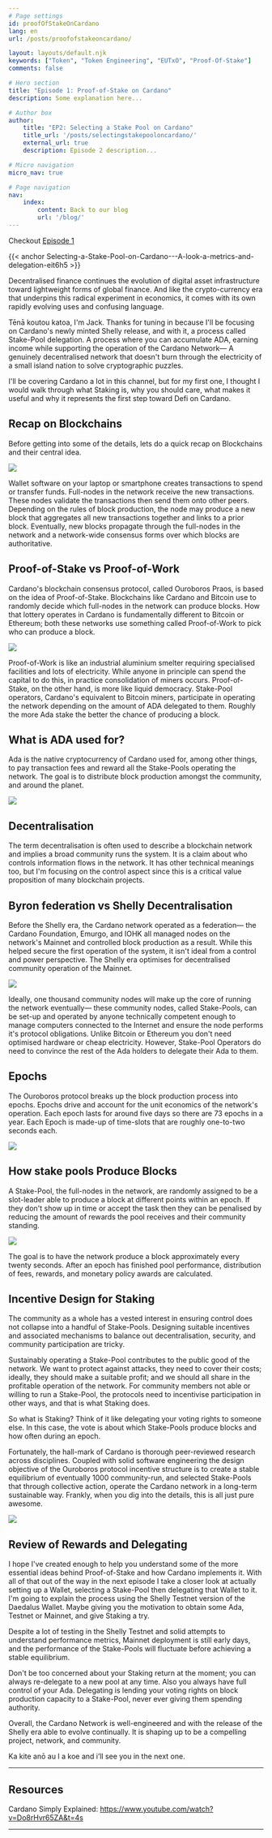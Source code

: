 ```yaml
---
# Page settings
id: proofOfStakeOnCardano
lang: en
url: /posts/proofofstakeoncardano/

layout: layouts/default.njk
keywords: ["Token", "Token Engineering", "EUTxO", "Proof-Of-Stake"]
comments: false

# Hero section
title: "Episode 1: Proof-of-Stake on Cardano"
description: Some explanation here...

# Author box
author:
    title: "EP2: Selecting a Stake Pool on Cardano"
    title_url: '/posts/selectingstakepooloncardano/'
    external_url: true
    description: Episode 2 description...

# Micro navigation
micro_nav: true

# Page navigation
nav:
    index:
        content: Back to our blog
        url: '/blog/'
---
```

Checkout [Episode 1]( https://www.youtube.com/watch?v=jqQe0Vk7GGc&t)

{{< anchor Selecting-a-Stake-Pool-on-Cardano---A-look-a-metrics-and-delegation-eit6h5 >}}

Decentralised finance continues the evolution of digital asset infrastructure toward lightweight forms of global finance. And like the crypto-currency era that underpins this radical experiment in economics, it comes with its own rapidly evolving uses and confusing language.

Tēnā koutou katoa, I'm Jack. Thanks for tuning in because I'll be focusing on Cardano's newly minted Shelly release, and with it, a process called Stake-Pool delegation. A process where you can accumulate ADA, earning income while supporting the operation of the Cardano Network— A genuinely decentralised network that doesn't burn through the electricity of a small island nation to solve cryptographic puzzles.

I'll be covering Cardano a lot in this channel, but for my first one, I thought I would walk through what Staking is, why you should care, what makes it useful and why it represents the first step toward Defi on Cardano.

## Recap on Blockchains

Before getting into some of the details, lets do a quick recap on Blockchains and their central idea.

![](src/assets/images/gif/ep1/laptop_and_phone_2.gif)

Wallet software on your laptop or smartphone creates transactions to spend or transfer funds. Full-nodes in the network receive the new transactions. These nodes validate the transactions then send them onto other peers. Depending on the rules of block production, the node may produce a new block that aggregates all new transactions together and links to a prior block. Eventually, new blocks propagate through the full-nodes in the network and a network-wide consensus forms over which blocks are authoritative. 

## Proof-of-Stake vs Proof-of-Work

Cardano's blockchain consensus protocol, called Ouroboros Praos, is based on the idea of Proof-of-Stake. Blockchains like Cardano and Bitcoin use to randomly decide which full-nodes in the network can produce blocks. How that lottery operates in Cardano is fundamentally different to Bitcoin or Ethereum; both these networks use something called Proof-of-Work to pick who can produce a block.

![](/assets/gif/ep1/factory_3.gif)

Proof-of-Work is like an industrial aluminium smelter requiring specialised facilities and lots of electricity. While anyone in principle can spend the capital to do this, in practice consolidation of miners occurs. Proof-of-Stake, on the other hand, is more like liquid democracy. Stake-Pool operators, Cardano's equivalent to Bitcoin miners, participate in operating the network depending on the amount of ADA delegated to them. Roughly the more Ada stake the better the chance of producing a block. 

## What is ADA used for?

Ada is the native cryptocurrency of Cardano used for, among other things, to pay transaction fees and reward all the Stake-Pools operating the network. The goal is to distribute block production amongst the community, and around the planet. 

![](/assets/gif/ep1/Coins.gif)

## Decentralisation

The term decentralisation is often used to describe a blockchain network and implies a broad community runs the system. It is a claim about who controls information flows in the network. It has other technical meanings too, but I'm focusing on the control aspect since this is a critical value proposition of many blockchain projects.

## Byron federation vs Shelly Decentralisation

Before the Shelly era, the Cardano network operated as a federation— the Cardano Foundation, Emurgo, and IOHK all managed nodes on the network's Mainnet and controlled block production as a result. While this helped secure the first operation of the system, it isn't ideal from a control and power perspective. The Shelly era optimises for decentralised community operation of the Mainnet.

![](/assets/gif/ep1/cardano_federation.gif)

Ideally, one thousand community nodes will make up the core of running the network eventually— these community nodes, called Stake-Pools, can be set-up and operated by anyone technically competent enough to manage computers connected to the Internet and ensure the node performs it's protocol obligations. Unlike Bitcoin or Ethereum you don't need optimised hardware or cheap electricity. However, Stake-Pool Operators do need to convince the rest of the Ada holders to delegate their Ada to them.

## Epochs

The Ouroboros protocol breaks up the block production process into epochs. Epochs drive and account for the unit economics of the network's operation. Each epoch lasts for around five days so there are 73 epochs in a year.  Each Epoch is made-up of time-slots that are roughly one-to-two seconds each.

![](/assets/gif/ep1/Epoch_clock.gif)

## How stake pools Produce Blocks

A Stake-Pool, the full-nodes in the network, are randomly assigned to be a slot-leader able to produce a block at different points within an epoch. If they don't show up in time or accept the task then they can be penalised by reducing the amount of rewards the pool receives and their community standing. 

![](/assets/gif/ep1/lottery_slot_epoch_thing.gif)

The goal is to have the network produce a block approximately every twenty seconds. After an epoch has finished pool performance, distribution of fees, rewards, and monetary policy awards are calculated. 

## Incentive Design for Staking

The community as a whole has a vested interest in ensuring control does not collapse into a handful of Stake-Pools. Designing suitable incentives and associated mechanisms to balance out decentralisation, security, and community participation are tricky. 

Sustainably operating a Stake-Pool contributes to the public good of the network. We want to protect against attacks, they need to cover their costs; ideally, they should make a suitable profit; and we should all share in the profitable operation of the network. For community members not able or willing to run a Stake-Pool, the protocols need to incentivise participation in other ways, and that is what Staking does.

So what is Staking? Think of it like delegating your voting rights to someone else. In this case, the vote is about which Stake-Pools produce blocks and how often during an epoch.

Fortunately, the hall-mark of Cardano is thorough peer-reviewed research across disciplines. Coupled with solid software engineering the design objective of the Ouroboros protocol incentive structure is to create a stable equilibrium of  eventually 1000 community-run, and selected Stake-Pools that through collective action, operate the Cardano network in a long-term sustainable way. Frankly, when you dig into the details, this is all just pure awesome.

![](/assets/gif/ep1/peer_review_paper_web.gif)

## Review of Rewards and Delegating

I hope I've created enough to help you understand some of the more essential ideas behind Proof-of-Stake and how Cardano implements it. With all of that out of the way in the next episode I take a closer look at actually setting up a Wallet, selecting a Stake-Pool then delegating that Wallet to it. I'm going to explain the process using the Shelly Testnet version of the Daedalus Wallet. Maybe giving you the motivation to obtain some Ada, Testnet or Mainnet, and give Staking a try.  

Despite a lot of testing in the Shelly Testnet and solid attempts to understand performance metrics, Mainnet deployment is still early days, and the performance of the Stake-Pools will fluctuate before achieving a stable equilibrium. 

Don't be too concerned about your Staking return at the moment; you can always re-delegate to a new pool at any time. Also you always have full control of your Ada. Delegating is lending your voting rights on block production capacity to a Stake-Pool, never ever giving them spending authority.

Overall, the Cardano Network is well-engineered and with the release of the Shelly era able to evolve continually. It is shaping up to be a compelling project, network, and community.

Ka kite anō au I a koe and i’ll see you in the next one.

---

## Resources

Cardano Simply Explained:  https://www.youtube.com/watch?v=Do8rHvr65ZA&t=4s

---